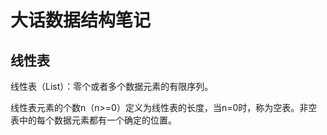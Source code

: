 # 大话数据结构笔记

## 线性表

线性表（List）：零个或者多个数据元素的有限序列。  

线性表元素的个数n（n>=0）定义为线性表的长度，当n=0时，称为空表。非空表中的每个数据元素都有一个确定的位置。



